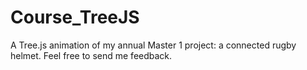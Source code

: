 # Course_TreeJS
A Tree.js animation of my annual Master 1 project: a connected rugby helmet. Feel free to send me feedback.
